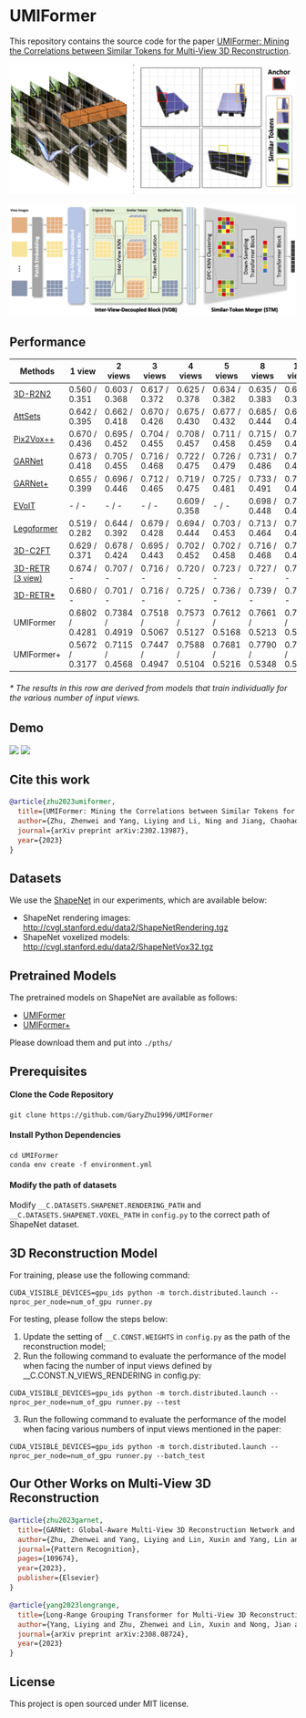# UMIFormer

This repository contains the source code for the paper [UMIFormer: Mining the Correlations between Similar Tokens for Multi-View 3D Reconstruction](https://arxiv.org/abs/2302.13987).

![Highlight](./figures/highlight.png)

![Architecture](./figures/pipeline.png)


## Performance

| Methods                                                                                                                                | 1 view          | 2 views         | 3 views         | 4 views         | 5 views         | 8 views         | 12 views        | 16 views        | 20 views        |
|----------------------------------------------------------------------------------------------------------------------------------------|-----------------|-----------------|-----------------|-----------------|-----------------|-----------------|-----------------|-----------------|-----------------|
| [3D-R2N2](https://github.com/chrischoy/3D-R2N2)                                                                                        | 0.560 / 0.351   | 0.603 / 0.368   | 0.617 / 0.372   | 0.625 / 0.378   | 0.634 / 0.382   | 0.635 / 0.383   | 0.636 / 0.382   | 0.636 / 0.382   | 0.636 / 0.383   |
| [AttSets](https://github.com/Yang7879/AttSets)                                                                                         | 0.642 / 0.395   | 0.662 / 0.418   | 0.670 / 0.426   | 0.675 / 0.430   | 0.677 / 0.432   | 0.685 / 0.444   | 0.688 / 0.445   | 0.692 / 0.447   | 0.693 / 0.448   |
| [Pix2Vox++](https://github.com/hzxie/Pix2Vox)                                                                                          | 0.670 / 0.436   | 0.695 / 0.452   | 0.704 / 0.455   | 0.708 / 0.457   | 0.711 / 0.458   | 0.715 / 0.459   | 0.717 / 0.460   | 0.718 / 0.461   | 0.719 / 0.462   |
| [GARNet](https://github.com/GaryZhu1996/GARNet)                                                                                        | 0.673 / 0.418   | 0.705 / 0.455   | 0.716 / 0.468   | 0.722 / 0.475   | 0.726 / 0.479   | 0.731 / 0.486   | 0.734 / 0.489   | 0.736 / 0.491   | 0.737 / 0.492   |
| [GARNet+](https://github.com/GaryZhu1996/GARNet)                                                                                       | 0.655 / 0.399   | 0.696 / 0.446   | 0.712 / 0.465   | 0.719 / 0.475   | 0.725 / 0.481   | 0.733 / 0.491   | 0.737 / 0.498   | 0.740 / 0.501   | 0.742 / 0.504   |
| [EVolT](https://openaccess.thecvf.com/content/ICCV2021/papers/Wang_Multi-View_3D_Reconstruction_With_Transformers_ICCV_2021_paper.pdf) | - / -           | - / -           | - / -           | 0.609 / 0.358   | - / -           | 0.698 / 0.448   | 0.720 / 0.475   | 0.729 / 0.486   | 0.735 / 0.492   |
| [Legoformer](https://github.com/faridyagubbayli/LegoFormer)                                                                            | 0.519 / 0.282   | 0.644 / 0.392   | 0.679 / 0.428   | 0.694 / 0.444   | 0.703 / 0.453   | 0.713 / 0.464   | 0.717 / 0.470   | 0.719 / 0.472   | 0.721 / 0.472   |
| [3D-C2FT](https://github.com/bluestyle97/awesome-3d-reconstruction-papers)                                                             | 0.629 / 0.371   | 0.678 / 0.424   | 0.695 / 0.443   | 0.702 / 0.452   | 0.702 / 0.458   | 0.716 / 0.468   | 0.720 / 0.475   | 0.723 / 0.477   | 0.724 / 0.479   |
| [3D-RETR <br> <font size=2>(3 view)</font>](https://github.com/fomalhautb/3D-RETR)                                                     | 0.674 / -       | 0.707 / -       | 0.716 / -       | 0.720 / -       | 0.723 / -       | 0.727 / -       | 0.729 / -       | 0.730 / -       | 0.731 / -       |
| [3D-RETR*](https://github.com/fomalhautb/3D-RETR)                                                                                      | 0.680 / -       | 0.701 / -       | 0.716 / -       | 0.725 / -       | 0.736 / -       | 0.739 / -       | 0.747 / -       | 0.755 / -       | 0.757 / -       |
| UMIFormer                                                                                                                              | 0.6802 / 0.4281 | 0.7384 / 0.4919 | 0.7518 / 0.5067 | 0.7573 / 0.5127 | 0.7612 / 0.5168 | 0.7661 / 0.5213 | 0.7682 / 0.5232 | 0.7696 / 0.5245 | 0.7702 / 0.5251 |
| UMIFormer+                                                                                                                             | 0.5672 / 0.3177 | 0.7115 / 0.4568 | 0.7447 / 0.4947 | 0.7588 / 0.5104 | 0.7681 / 0.5216 | 0.7790 / 0.5348 | 0.7843 / 0.5415 | 0.7873 / 0.5451 | 0.7886 / 0.5466 |

###### * The results in this row are derived from models that train individually for the various number of input views.

## Demo

![](./figures/show_result_1.png)
![](./figures/show_result_2.png)

## Cite this work

```BibTex
@article{zhu2023umiformer,
  title={UMIFormer: Mining the Correlations between Similar Tokens for Multi-View 3D Reconstruction},
  author={Zhu, Zhenwei and Yang, Liying and Li, Ning and Jiang, Chaohao and Liang, Yanyan},
  journal={arXiv preprint arXiv:2302.13987},
  year={2023}
}
```

## Datasets

We use the [ShapeNet](https://www.shapenet.org/) in our experiments, which are available below:

- ShapeNet rendering images: http://cvgl.stanford.edu/data2/ShapeNetRendering.tgz
- ShapeNet voxelized models: http://cvgl.stanford.edu/data2/ShapeNetVox32.tgz

## Pretrained Models

The pretrained models on ShapeNet are available as follows:

- [UMIFormer](https://drive.google.com/file/d/1kgqhxsm-H3MCCjYz5Ur1Hlmt6onYCn_g/view?usp=share_link)
- [UMIFormer+](https://drive.google.com/file/d/1bg97EPC5KDkRxtgasNhhK5wk1TZGrU1P/view?usp=share_link)

Please download them and put into `./pths/`

## Prerequisites

#### Clone the Code Repository

```
git clone https://github.com/GaryZhu1996/UMIFormer
```

#### Install Python Dependencies

```
cd UMIFormer
conda env create -f environment.yml
```

#### Modify the path of datasets

Modify `__C.DATASETS.SHAPENET.RENDERING_PATH` and `__C.DATASETS.SHAPENET.VOXEL_PATH` in `config.py` to the correct path of ShapeNet dataset. 


## 3D Reconstruction Model

For training, please use the following command:

```
CUDA_VISIBLE_DEVICES=gpu_ids python -m torch.distributed.launch --nproc_per_node=num_of_gpu runner.py
```

For testing, please follow the steps below:

1. Update the setting of `__C.CONST.WEIGHTS` in `config.py` as the path of the reconstruction model;
2. Run the following command to evaluate the performance of the model when facing the number of input views defined by __C.CONST.N_VIEWS_RENDERING in config.py:
```
CUDA_VISIBLE_DEVICES=gpu_ids python -m torch.distributed.launch --nproc_per_node=num_of_gpu runner.py --test
```
3. Run the following command to evaluate the performance of the model when facing various numbers of input views mentioned in the paper:
```
CUDA_VISIBLE_DEVICES=gpu_ids python -m torch.distributed.launch --nproc_per_node=num_of_gpu runner.py --batch_test
```


## Our Other Works on Multi-View 3D Reconstruction

```BibTex
@article{zhu2023garnet,
  title={GARNet: Global-Aware Multi-View 3D Reconstruction Network and the Cost-Performance Tradeoff},
  author={Zhu, Zhenwei and Yang, Liying and Lin, Xuxin and Yang, Lin and Liang, Yanyan},
  journal={Pattern Recognition},
  pages={109674},
  year={2023},
  publisher={Elsevier}
}
```
```BibTex
@article{yang2023longrange,
  title={Long-Range Grouping Transformer for Multi-View 3D Reconstruction}, 
  author={Yang, Liying and Zhu, Zhenwei and Lin, Xuxin and Nong, Jian and Liang, Yanyan},
  journal={arXiv preprint arXiv:2308.08724},
  year={2023}
}
```


## License

This project is open sourced under MIT license.
